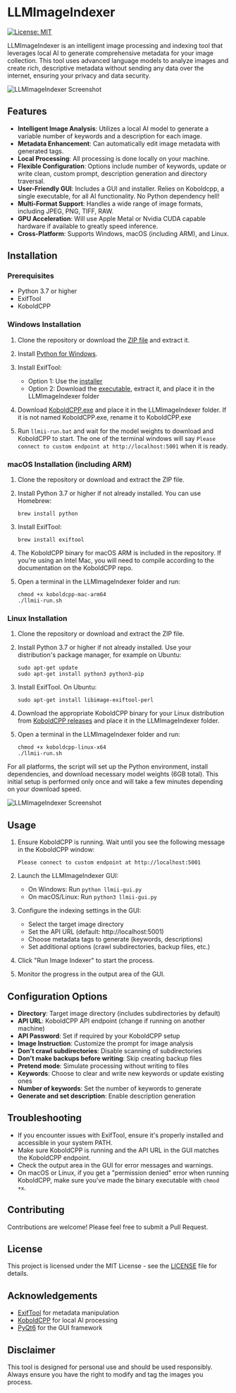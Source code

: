 # LLMImageIndexer

[![License: MIT](https://img.shields.io/badge/License-MIT-yellow.svg)](https://opensource.org/licenses/MIT)

LLMImageIndexer is an intelligent image processing and indexing tool that leverages local AI to generate comprehensive metadata for your image collection. This tool uses advanced language models to analyze images and create rich, descriptive metadata without sending any data over the internet, ensuring your privacy and data security.

![LLMImageIndexer Screenshot](screenshot.png)

## Features

- **Intelligent Image Analysis**: Utilizes a local AI model to generate a variable number of keywords and a description for each image.
- **Metadata Enhancement**: Can automatically edit image metadata with generated tags.
- **Local Processing**: All processing is done locally on your machine.
- **Flexible Configuration**: Options include number of keywords, update or write clean, custom prompt, description generation and directory traversal.
- **User-Friendly GUI**: Includes a GUI and installer. Relies on Koboldcpp, a single executable, for all AI functionality. No Python dependency hell!  
- **Multi-Format Support**: Handles a wide range of image formats, including JPEG, PNG, TIFF, RAW.
- **GPU Acceleration**: Will use Apple Metal or Nvidia CUDA capable hardware if available to greatly speed inference.
- **Cross-Platform**: Supports Windows, macOS (including ARM), and Linux.

## Installation

### Prerequisites

- Python 3.7 or higher
- ExifTool
- KoboldCPP

### Windows Installation

1. Clone the repository or download the [ZIP file](https://github.com/jabberjabberjabber/LLavaImageTagger/archive/refs/heads/main.zip) and extract it.

2. Install [Python for Windows](https://www.python.org/downloads/windows/).

3. Install ExifTool:
   - Option 1: Use the [installer](https://oliverbetz.de/cms/files/Artikel/ExifTool-for-Windows/ExifTool_install_12.89_64.exe)
   - Option 2: Download the [executable](https://exiftool.org/install.html#Windows), extract it, and place it in the LLMImageIndexer folder

4. Download [KoboldCPP.exe](https://github.com/LostRuins/koboldcpp/releases) and place it in the LLMImageIndexer folder. If it is not named KoboldCPP.exe, rename it to KoboldCPP.exe 

5. Run `llmii-run.bat` and wait for the model weights to download and KoboldCPP to start. The one of the terminal windows will say ```Please connect to custom endpoint at http://localhost:5001``` when it is ready.

### macOS Installation (including ARM)

1. Clone the repository or download and extract the ZIP file.

2. Install Python 3.7 or higher if not already installed. You can use Homebrew:
   ```
   brew install python
   ```

3. Install ExifTool:
   ```
   brew install exiftool
   ```

4. The KoboldCPP binary for macOS ARM is included in the repository. If you're using an Intel Mac, you will need to compile according to the documentation on the KoboldCPP repo.

5. Open a terminal in the LLMImageIndexer folder and run:
   ```
   chmod +x koboldcpp-mac-arm64
   ./llmii-run.sh
   ```

### Linux Installation

1. Clone the repository or download and extract the ZIP file.

2. Install Python 3.7 or higher if not already installed. Use your distribution's package manager, for example on Ubuntu:
   ```
   sudo apt-get update
   sudo apt-get install python3 python3-pip
   ```

3. Install ExifTool. On Ubuntu:
   ```
   sudo apt-get install libimage-exiftool-perl
   ```

4. Download the appropriate KoboldCPP binary for your Linux distribution from [KoboldCPP releases](https://github.com/LostRuins/koboldcpp/releases) and place it in the LLMImageIndexer folder.

5. Open a terminal in the LLMImageIndexer folder and run:
   ```
   chmod +x koboldcpp-linux-x64
   ./llmii-run.sh
   ```

For all platforms, the script will set up the Python environment, install dependencies, and download necessary model weights (6GB total). This initial setup is performed only once and will take a few minutes depending on your download speed.

![LLMImageIndexer Screenshot](caption.png)

## Usage

1. Ensure KoboldCPP is running. Wait until you see the following message in the KoboldCPP window:
   ```
   Please connect to custom endpoint at http://localhost:5001
   ```

2. Launch the LLMImageIndexer GUI:
   - On Windows: Run `python llmii-gui.py`
   - On macOS/Linux: Run `python3 llmii-gui.py`

3. Configure the indexing settings in the GUI:
   - Select the target image directory
   - Set the API URL (default: http://localhost:5001)
   - Choose metadata tags to generate (keywords, descriptions)
   - Set additional options (crawl subdirectories, backup files, etc.)

4. Click "Run Image Indexer" to start the process.

5. Monitor the progress in the output area of the GUI.

## Configuration Options

- **Directory**: Target image directory (includes subdirectories by default)
- **API URL**: KoboldCPP API endpoint (change if running on another machine)
- **API Password**: Set if required by your KoboldCPP setup
- **Image Instruction**: Customize the prompt for image analysis
- **Don't crawl subdirectories**: Disable scanning of subdirectories
- **Don't make backups before writing**: Skip creating backup files
- **Pretend mode**: Simulate processing without writing to files
- **Keywords**: Choose to clear and write new keywords or update existing ones
- **Number of keywords**: Set the number of keywords to generate
- **Generate and set description**: Enable description generation


## Troubleshooting

- If you encounter issues with ExifTool, ensure it's properly installed and accessible in your system PATH.
- Make sure KoboldCPP is running and the API URL in the GUI matches the KoboldCPP endpoint.
- Check the output area in the GUI for error messages and warnings.
- On macOS or Linux, if you get a "permission denied" error when running KoboldCPP, make sure you've made the binary executable with `chmod +x`.

## Contributing

Contributions are welcome! Please feel free to submit a Pull Request.

## License

This project is licensed under the MIT License - see the [LICENSE](LICENSE) file for details.

## Acknowledgements

- [ExifTool](https://exiftool.org/) for metadata manipulation
- [KoboldCPP](https://github.com/LostRuins/koboldcpp) for local AI processing
- [PyQt6](https://www.riverbankcomputing.com/software/pyqt/) for the GUI framework

## Disclaimer

This tool is designed for personal use and should be used responsibly. Always ensure you have the right to modify and tag the images you process.
